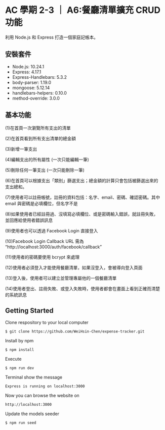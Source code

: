 # AC 學期 2-3 ｜ A6:餐廳清單擴充 CRUD 功能

利用 Node.js 和 Express 打造一個家庭記帳本。

## 安裝套件

- Node.js: 10.24.1
- Express: 4.17.1
- Express-Handlebars: 5.3.2
- body-parser: 1.19.0
- mongoose: 5.12.14
- handlebars-helpers: 0.10.0
- method-override: 3.0.0

## 基本功能

(1)在首頁一次瀏覽所有支出的清單

(2)在首頁看到所有支出清單的總金額

(3)新增一筆支出

(4)編輯支出的所有屬性 (一次只能編輯一筆)

(5)刪除任何一筆支出 (一次只能刪除一筆)

(6)在首頁可以根據支出「類別」篩選支出；總金額的計算只會包括被篩選出來的支出總和。

(7)使用者可以註冊帳號，註冊的資料包括：名字、email、密碼、確認密碼。其中 email 與密碼是必填欄位，但名字不是

(8)如果使用者已經註冊過、沒填寫必填欄位、或是密碼輸入錯誤，就註冊失敗，並回應給使用者錯誤訊息

(9)使用者也可以透過 Facebook Login 直接登入

(10)Facebook Login Callback URL 需為 “http://localhost:3000/auth/facebook/callback”

(11)使用者的密碼要使用 bcrypt 來處理

(12)使用者必須登入才能使用餐廳清單，如果沒登入，會被導向登入頁面

(13)登入後，使用者可以建立並管理專屬他的一個餐廳清單

(14)使用者登出、註冊失敗、或登入失敗時，使用者都會在畫面上看到正確而清楚的系統訊息


## Getting Started
Clone respository to your local computer
```
$ git clone https://github.com/WeiHsin-Chen/expense-tracker.git
```
Install by npm
```
$ npm install
```
Execute
```
$ npm run dev
```
Terminal show the message
```
Express is running on localhost:3000
```
Now you can browse the website on
```
http://localhost:3000
```
Update the models seeder
```
$ npm run seed
```
